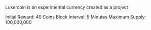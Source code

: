 Lukercoin is an experimental currency created as a project

Initial Reward: 40 Coins
Block Interval: 5 Minutes
Maximum Supply: 100,000,000

